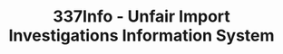 ---
layout: default
bigquery: https://console.cloud.google.com/bigquery?p=patents-public-data&d=usitc_investigations&page=dataset&project=sheets-management-319211
citation: US International Trade Commission 337Info Unfair Import Investigations Information
  System
contributors: US International Trade Comission
cost: None
description: US International Trade Commission 337Info Unfair Import Investigations
  Information System contains data on investigations done under Section 337. Section
  337 declares the infringement of certain statutory intellectual property rights
  and other forms of unfair competition in import trade to be unlawful practices.
  Most Section 337 investigations involve allegations of patent or registered trademark
  infringement.
documentation: FAQ and tutorial available on the site
last_edit: 04/07/2022, 23:43:28
location: https://pubapps2.usitc.gov/337external/
maintained_by: US International Trade Comission
schema_fields:
- teoIdDueDate
- finalDetViolation
- invUnfairAct
- teoIdIssueDate
- internalRemand
- finalIdOnViolationIssue
- dateComplaintFiled
- title
- currentStatus
- ouiiAttorney
- investigationTermDate
- scheduledStartDateEvidHear
- teoReliefGranted
- cafcAppeals
- dateOfPublicationFrNotice
- finalDetNoViolation
- currentActiveALJ
- ouiiParticipation
- complainant
- finalIdOnViolationDue
- copyrightNumbers
- actualEndDateEvidHear
- lastUpdated
- scheduledEndDateEvidHear
- startDateMarkmanHearing
- publication_number
- gcAttorney
- docketNo
- actualStartDateEvidHear
- investigationType
- trademarkNumbers
- markmanHearing
- id
- htsNumbers
- targetDate
- dateCreated
- aljAssigned
- teoProceedingInvolved
- issueDateOtherNonFinal
- patentNumbers
- respondent
- patentNumber
- endDateMarkmanHearing
- investigationNo
shortname: unfair_import_investigations
tags:
- import
- legal
- trade
timeframe: 2008-2021 (prior to 2008 downloadable as a JSON file)
title: 337Info - Unfair Import Investigations Information System
uuid: 2721f5ec-e599-4890-9265-9706719fc71e
---